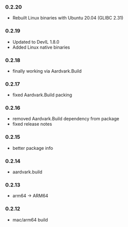 ### 0.2.20
* Rebuilt Linux binaries with Ubuntu 20.04 (GLIBC 2.31)

### 0.2.19
* Updated to DevIL 1.8.0
* Added Linux native binaries

### 0.2.18
* finally working via Aardvark.Build

### 0.2.17
* fixed Aardvark.Build packing

### 0.2.16
* removed Aardvark.Build dependency from package
* fixed release notes

### 0.2.15
* better package info

### 0.2.14
* aardvark.build

### 0.2.13
* arm64 -> ARM64

### 0.2.12
* mac/arm64 build
